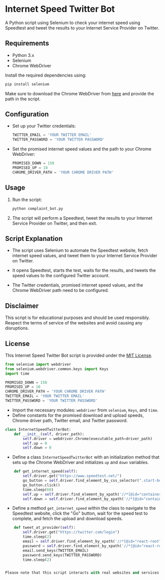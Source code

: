 
# Internet Speed Twitter Bot

A Python script using Selenium to check your internet speed using Speedtest and tweet the results to your Internet Service Provider on Twitter.

## Requirements

- Python 3.x
- Selenium
- Chrome WebDriver

Install the required dependencies using:

```bash
pip install selenium
```

Make sure to download the Chrome WebDriver from [here](https://sites.google.com/chromium.org/driver/) and provide the path in the script.

## Configuration

- Set up your Twitter credentials:
  ```python
  TWITTER_EMAIL = 'YOUR TWITTER EMAIL'
  TWITTER_PASSWORD = 'YOUR TWITTER PASSWORD'
  ```

- Set the promised internet speed values and the path to your Chrome WebDriver:
  ```python
  PROMISED_DOWN = 150
  PROMISED_UP = 10
  CHROME_DRIVER_PATH = 'YOUR CHROME DRIVER PATH'
  ```

## Usage

1. Run the script:
    ```bash
    python complaint_bot.py
    ```

2. The script will perform a Speedtest, tweet the results to your Internet Service Provider on Twitter, and then exit.

## Script Explanation

- The script uses Selenium to automate the Speedtest website, fetch internet speed values, and tweet them to your Internet Service Provider on Twitter.

- It opens Speedtest, starts the test, waits for the results, and tweets the speed values to the configured Twitter account.

- The Twitter credentials, promised internet speed values, and the Chrome WebDriver path need to be configured.

## Disclaimer

This script is for educational purposes and should be used responsibly. Respect the terms of service of the websites and avoid causing any disruptions.

## License

This Internet Speed Twitter Bot script is provided under the [MIT License](LICENSE).




```python
from selenium import webdriver
from selenium.webdriver.common.keys import Keys
import time

PROMISED_DOWN = 150
PROMISED_UP = 10
CHROME_DRIVER_PATH = 'YOUR CHROME DRIVER PATH'
TWITTER_EMAIL = 'YOUR TWITTER EMAIL'
TWITTER_PASSWORD = 'YOUR TWITTER PASSWORD'
```

- Import the necessary modules: `webdriver` from `selenium`, `Keys`, and `time`.
- Define constants for the promised download and upload speeds, Chrome driver path, Twitter email, and Twitter password.

```python
class InternetSpeedTwitterBot:
    def __init__(self, driver_path):
        self.driver = webdriver.Chrome(executable_path=driver_path)
        self.up = 0
        self.down = 0
```

- Define a class `InternetSpeedTwitterBot` with an initialization method that sets up the Chrome WebDriver and initializes `up` and `down` variables.

```python
    def get_internet_speed(self):
        self.driver.get("https://www.speedtest.net/")
        go_button = self.driver.find_element_by_css_selector(".start-button a")
        go_button.click()
        time.sleep(60)
        self.up = self.driver.find_element_by_xpath('//*[@id="container"]/div/div[3]/div/div/div/div[2]/div[3]/div[3]/div/div[3]/div/div/div[2]/div[1]/div[2]/div/div[2]/span').text
        self.down = self.driver.find_element_by_xpath('//*[@id="container"]/div/div[3]/div/div/div/div[2]/div[3]/div[3]/div/div[3]/div/div/div[2]/div[1]/div[3]/div/div[2]/span').text
```

- Define a method `get_internet_speed` within the class to navigate to the Speedtest website, click the "Go" button, wait for the speed test to complete, and fetch the upload and download speeds.

```python
    def tweet_at_provider(self):
        self.driver.get("https://twitter.com/login")
        time.sleep(2)
        email = self.driver.find_element_by_xpath('//*[@id="react-root"]/div/div/div[2]/main/div/div/div[1]/form/div/div[1]/label/div/div[2]/div/input')
        password = self.driver.find_element_by_xpath('//*[@id="react-root"]/div/div/div[2]/main/div/div/div[1]/form/div/div[2]/label/div/div[2]/div/input')
        email.send_keys(TWITTER_EMAIL)
        password.send_keys(TWITTER_PASSWORD)
        time.sleep(2)


Please note that this script interacts with real websites and services. Be sure to use it responsibly and in accordance with the terms of service of the respective platforms.